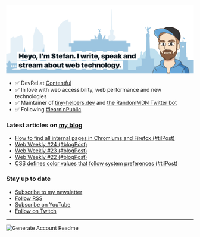 <img alt="Heyo, I'm Stefan. I write and speak about web technology." src="https://raw.githubusercontent.com/stefanjudis/stefanjudis/main/screenshot.png">

- ✅ DevRel at [Contentful](https://www.contentful.com)
- ✅ In love with web accessibility, web performance and new technologies
- ✅ Maintainer of [tiny-helpers.dev](https://tiny-helpers.dev) and [the RandomMDN Twitter bot](https://twitter.com/randomMDN)
- ✅ Following [#learnInPublic](https://www.stefanjudis.com/today-i-learned/)
### Latest articles on [my blog](https://www.stefanjudis.com)

<!-- BLOG-POST-LIST:START -->
- [How to find all internal pages in Chromiums and Firefox (#tilPost)](https://www.stefanjudis.com/today-i-learned/how-to-find-all-internal-pages-in-chromiums-and-firefox/)
- [Web Weekly #24 (#blogPost)](https://www.stefanjudis.com/blog/web-weekly-24/)
- [Web Weekly #23 (#blogPost)](https://www.stefanjudis.com/blog/web-weekly-23/)
- [Web Weekly #22 (#blogPost)](https://www.stefanjudis.com/blog/web-weekly-22/)
- [CSS defines color values that follow system preferences (#tilPost)](https://www.stefanjudis.com/today-i-learned/css-defines-color-values-that-follow-system-preferences/)
<!-- BLOG-POST-LIST:END -->

### Stay up to date

- [Subscribe to my newsletter](https://www.stefanjudis.com/newsletter/)
- [Follow RSS](https://www.stefanjudis.com/feeds/)
- [Subscribe on YouTube](https://youtube.com/c/stefanjudis)
- [Follow on Twitch](https://www.twitch.tv/stefanjudis)

---

![Generate Account Readme](https://github.com/stefanjudis/stefanjudis/workflows/Generate%20Account%20Readme/badge.svg)
